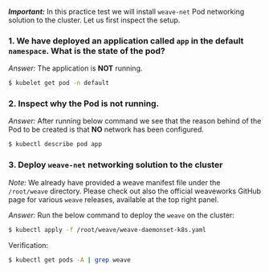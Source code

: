 ***Important:*** In this practice test we will install `weave-net` Pod networking solution to the cluster. Let us first inspect the setup.

### 1. We have deployed an application called `app` in the default `namespace`. What is the state of the pod?

*Answer:* The application is **NOT** running.  

```bash
$ kubelet get pod -n default
```

### 2. Inspect why the Pod is not running.

*Answer:* After running below command we see that the reason behind of the Pod to be created is that **NO** network has been configured.

```bash
$ kubectl describe pod app
```

### 3. Deploy `weave-net` networking solution to the cluster

*Note:* We already have provided a weave manifest file under the `/root/weave` directory. Please check out also the official weaveworks GitHub page for various `weave` releases, available at the top right panel.

*Answer:* Run the below command to deploy the `weave` on the cluster: 

```bash
$ kubectl apply -f /root/weave/weave-daemonset-k8s.yaml
```

Verification:

```bash
$ kubectl get pods -A | grep weave
```
